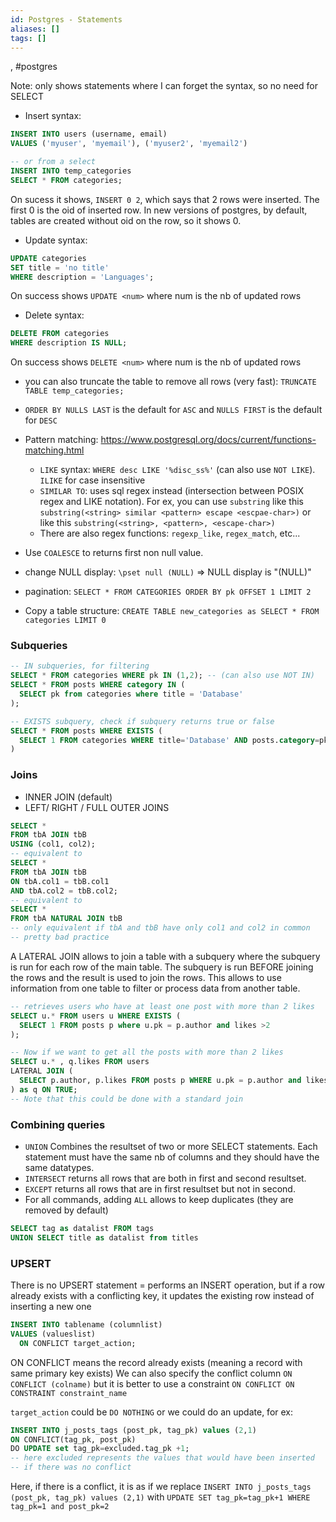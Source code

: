 ```yaml
---
id: Postgres - Statements
aliases: []
tags: []
---
```


, #postgres

Note: only shows statements where I can forget the syntax, so no need for SELECT

- Insert syntax:

```sql
INSERT INTO users (username, email)
VALUES ('myuser', 'myemail'), ('myuser2', 'myemail2')

-- or from a select
INSERT INTO temp_categories
SELECT * FROM categories;
```

On sucess it shows, `INSERT 0 2`, which says that 2 rows were inserted.
The first 0 is the oid of inserted row. In new versions of postgres, by default, tables are created without oid on the row, so it shows 0.

- Update syntax:

```sql
UPDATE categories
SET title = 'no title'
WHERE description = 'Languages';
```

On success shows `UPDATE <num>` where num is the nb of updated rows

- Delete syntax:

```sql
DELETE FROM categories
WHERE description IS NULL;
```

On success shows `DELETE <num>` where num is the nb of updated rows

- you can also truncate the table to remove all rows (very fast): `TRUNCATE TABLE temp_categories;`

- `ORDER BY NULLS LAST` is the default for `ASC` and `NULLS FIRST` is the default for `DESC`

- Pattern matching: <https://www.postgresql.org/docs/current/functions-matching.html>

  - `LIKE` syntax: `WHERE desc LIKE '%disc_ss%'` (can also use `NOT LIKE`). `ILIKE` for case insensitive
  - `SIMILAR TO`: uses sql regex instead (intersection between POSIX regex and LIKE notation). For ex, you can use `substring` like this `substring(<string> similar <pattern> escape <escpae-char>)` or like this `substring(<string>, <pattern>, <escape-char>)`
  - There are also regex functions: `regexp_like`, `regex_match`, etc...

- Use `COALESCE` to returns first non null value.
- change NULL display: `\pset null (NULL)` => NULL display is "(NULL)"

- pagination: `SELECT * FROM CATEGORIES ORDER BY pk OFFSET 1 LIMIT 2`
- Copy a table structure: `CREATE TABLE new_categories as SELECT * FROM categories LIMIT 0`

### Subqueries

```sql
-- IN subqueries, for filtering
SELECT * FROM categories WHERE pk IN (1,2); -- (can also use NOT IN)
SELECT * FROM posts WHERE category IN (
  SELECT pk from categories where title = 'Database'
);

-- EXISTS subquery, check if subquery returns true or false
SELECT * FROM posts WHERE EXISTS (
  SELECT 1 FROM categories WHERE title='Database' AND posts.category=pk
)
```

### Joins

- INNER JOIN (default)
- LEFT/ RIGHT / FULL OUTER JOINS

```sql
SELECT *
FROM tbA JOIN tbB
USING (col1, col2);
-- equivalent to
SELECT *
FROM tbA JOIN tbB
ON tbA.col1 = tbB.col1
AND tbA.col2 = tbB.col2;
-- equivalent to
SELECT *
FROM tbA NATURAL JOIN tbB
-- only equivalent if tbA and tbB have only col1 and col2 in common
-- pretty bad practice
```

A LATERAL JOIN allows to join a table with a subquery where the subquery is run for each row of the main table.
The subquery is run BEFORE joining the rows and the result is used to join the rows. This allows to use information from one table to filter or process data from another table.

```sql
-- retrieves users who have at least one post with more than 2 likes
SELECT u.* FROM users u WHERE EXISTS (
  SELECT 1 FROM posts p where u.pk = p.author and likes >2
);

-- Now if we want to get all the posts with more than 2 likes
SELECT u.* , q.likes FROM users
LATERAL JOIN (
  SELECT p.author, p.likes FROM posts p WHERE u.pk = p.author and likes > 2
) as q ON TRUE;
-- Note that this could be done with a standard join
```

### Combining queries

- `UNION` Combines the resultset of two or more SELECT statements. Each statement must have the same nb of columns and they should have the same datatypes.
- `INTERSECT` returns all rows that are both in first and second resultset.
- `EXCEPT` returns all rows that are in first resultset but not in second.
- For all commands, adding `ALL` allows to keep duplicates (they are removed by default)

```sql
SELECT tag as datalist FROM tags
UNION SELECT title as datalist from titles
```

### UPSERT

There is no UPSERT statement = performs an INSERT operation, but if a row already exists with a conflicting key, it updates the existing row instead of inserting a new one

```sql
INSERT INTO tablename (columnlist)
VALUES (valueslist)
  ON CONFLICT target_action;
```

ON CONFLICT means the record already exists (meaning a record with same primary key exists)
We can also specify the conflict column `ON CONFLICT (colname)` but it is better to use a constraint
`ON CONFLICT ON CONSTRAINT constraint_name`

`target_action` could be `DO NOTHING`
or we could do an update, for ex:

```sql
INSERT INTO j_posts_tags (post_pk, tag_pk) values (2,1)
ON CONFLICT(tag_pk, post_pk)
DO UPDATE set tag_pk=excluded.tag_pk +1;
-- here excluded represents the values that would have been inserted
-- if there was no conflict
```

Here, if there is a conflict, it is as if we replace `INSERT INTO j_posts_tags (post_pk, tag_pk) values (2,1)` with
`UPDATE SET tag_pk=tag_pk+1 WHERE tag_pk=1 and post_pk=2`
